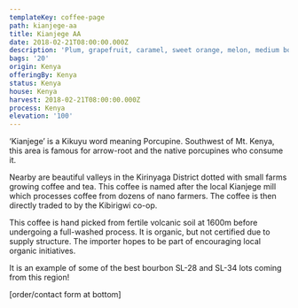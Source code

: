 ```yaml
---
templateKey: coffee-page
path: kianjege-aa
title: Kianjege AA
date: 2018-02-21T08:00:00.000Z
description: 'Plum, grapefruit, caramel, sweet orange, melon, medium body.'
bags: '20'
origin: Kenya
offeringBy: Kenya
status: Kenya
house: Kenya
harvest: 2018-02-21T08:00:00.000Z
process: Kenya
elevation: '100'
---
```


‘Kianjege’ is a Kikuyu word meaning Porcupine. Southwest of Mt. Kenya, this area is famous for arrow-root and the native porcupines who consume it.

Nearby are beautiful valleys in the Kirinyaga District dotted with small farms growing coffee and tea. This coffee is named after the local Kianjege mill which processes coffee from dozens of nano farmers. The coffee is then directly traded to by the Kibirigwi co-op.

This coffee is hand picked from fertile volcanic soil at 1600m before undergoing a full-washed process. It is organic, but not certified due to supply structure. The importer hopes to be part of encouraging local organic initiatives.

It is an example of some of the best bourbon SL-28 and SL-34 lots coming from this region!

\[order/contact form at bottom]
